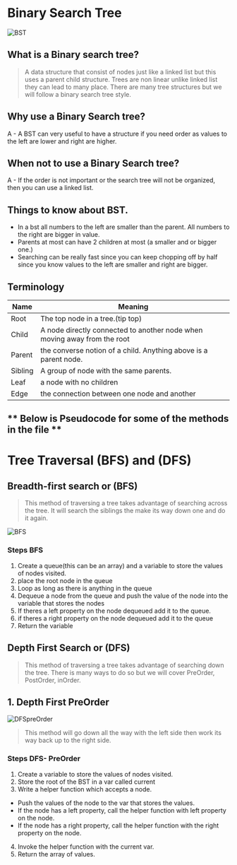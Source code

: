 # Binary Search Tree

![BST](https://miro.medium.com/max/1194/1*ziYvZzrttFYMXkkV9u66jw.png)

## What is a Binary search tree?
> A data structure that consist of nodes just like a linked list but this uses a parent child structure. 
> Trees are non linear unlike linked list they can lead to many place. 
> There are many tree structures but we will follow a binary search tree style. 

## Why use a Binary Search tree?
 A - A BST can very useful to have a structure if you need order as values to the left are lower and right are higher. 
## When not to use a Binary Search tree?
 A - If the order is not important or the search tree will not be organized, then you can use a linked list. 

## Things to know about BST.
* In a bst all numbers to the left are smaller than the parent. All numbers to the right are bigger in value. 
* Parents at most can have 2 children at most (a smaller and or bigger one.)
* Searching can be really fast since you can keep chopping off by half since you know values to the left are smaller and right are bigger. 


## Terminology
Name| Meaning
------------ | -------------
Root | The top node in a tree.(tip top)
Child | A node directly connected to another node when moving away from the root 
Parent | the converse notion of a child. Anything above is a parent node.
Sibling |A group of node with the same parents. 
Leaf | a node with no children 
Edge | the connection between one node and another 

## ** Below is Pseudocode for some of the methods in the file **



# Tree Traversal (BFS) and (DFS)

## Breadth-first search or (BFS)
> This method of traversing a tree takes advantage of searching across the tree. It will search the siblings the make its way down one and do it again. 

![BFS](https://hackr.io/blog/media/architecture-of-bfs.png)

### Steps BFS
1. Create a queue(this can be an array) and a variable to store the values of nodes visited.
2. place the root node in the queue
3. Loop as long as there is anything in the queue
4. Dequeue a node from the queue and push the value of the node into the variable that stores the nodes 
5. If theres a left property on the node dequeued add it to the queue.
6. if theres a right property on the node dequeued add it to the queue 
7. Return the variable

## Depth First Search or (DFS)
> This method of traversing a tree takes advantage of searching down the tree. There is many ways to do so but we will cover PreOrder, PostOrder, inOrder. 

## 1. Depth First PreOrder 
![DFSpreOrder](https://khan4019.github.io/front-end-Interview-Questions/images/preorder.jpg)

> This method will go down all the way with the left side then work its way back up to the right side.

### Steps DFS- PreOrder
1. Create a variable to store the values of nodes visited.
2. Store the root of the BST in a var called current 
3. Write a helper function which accepts a node.
  - Push the values of the node to the var that stores the values.
  - If the node has a left property, call the helper function with left property on the node. 
  - If the node has a right property, call the helper function with the right property on the node.
4. Invoke the helper function with the current var.
5. Return the array of values.
